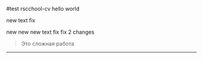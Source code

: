 #test rscchool-cv
hello world


new text fix 


new new new text fix
fix 2 changes

>Это сложная работа

_____________________________________________________________________________________________________________
